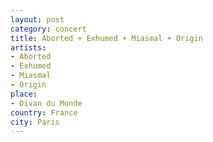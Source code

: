 ```yaml
---
layout: post
category: concert
title: Aborted + Exhumed + Miasmal + Origin
artists: 
- Aborted
- Exhumed
- Miasmal
- Origin
place: 
- Divan du Monde
country: France
city: Paris
---
```



